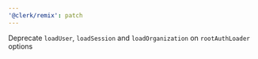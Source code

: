```yaml
---
'@clerk/remix': patch
---
```


Deprecate `loadUser`, `loadSession` and `loadOrganization` on `rootAuthLoader` options
